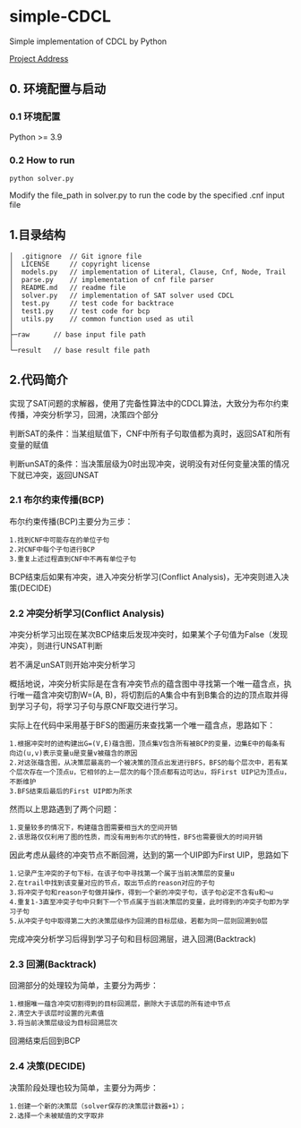 # simple-CDCL

Simple implementation of CDCL by Python

[Project Address](https://github.com/Watremons/simple-CDCL)

## 0. 环境配置与启动

### 0.1 环境配置

Python >= 3.9

### 0.2 How to run

```
python solver.py
```

Modify the file_path in solver.py to run the code by the specified .cnf input file

## 1.目录结构

```
│  .gitignore  // Git ignore file
│  LICENSE     // copyright license
│  models.py   // implementation of Literal, Clause, Cnf, Node, Trail
│  parse.py    // implementation of cnf file parser
│  README.md   // readme file
│  solver.py   // implementation of SAT solver used CDCL
│  test.py     // test code for backtrace
│  test1.py    // test code for bcp
│  utils.py    // common function used as util
│  
├─raw      // base input file path
│      
└─result   // base result file path

```

## 2.代码简介

实现了SAT问题的求解器，使用了完备性算法中的CDCL算法，大致分为布尔约束传播，冲突分析学习，回溯，决策四个部分

判断SAT的条件：当某组赋值下，CNF中所有子句取值都为真时，返回SAT和所有变量的赋值

判断unSAT的条件：当决策层级为0时出现冲突，说明没有对任何变量决策的情况下就已冲突，返回UNSAT

### 2.1 布尔约束传播(BCP)

布尔约束传播(BCP)主要分为三步：

```
1.找到CNF中可能存在的单位子句
2.对CNF中每个子句进行BCP
3.重复上述过程直到CNF中不再有单位子句
```

BCP结束后如果有冲突，进入冲突分析学习(Conflict Analysis)，无冲突则进入决策(DECIDE)

### 2.2 冲突分析学习(Conflict Analysis)

冲突分析学习出现在某次BCP结束后发现冲突时，如果某个子句值为False（发现冲突），则进行UNSAT判断

若不满足unSAT则开始冲突分析学习

概括地说，冲突分析实际是在含有冲突节点的蕴含图中寻找第一个唯一蕴含点，执行唯一蕴含冲突切割W=(A, B)，将切割后的A集合中有到B集合的边的顶点取并得到学习子句，将学习子句与原CNF取交进行学习。

实际上在代码中采用基于BFS的图遍历来查找第一个唯一蕴含点，思路如下：

```
1.根据冲突时的迹构建出G=(V,E)蕴含图，顶点集V包含所有被BCP的变量，边集E中的每条有向边(u,v)表示变量u是变量v被蕴含的原因
2.对这张蕴含图，从决策层最高的一个被决策的顶点出发进行BFS，BFS的每个层次中，若有某个层次存在一个顶点u，它相邻的上一层次的每个顶点都有边可达u，将First UIP记为顶点u，不断维护
3.BFS结束后最后的First UIP即为所求
```

然而以上思路遇到了两个问题：

```
1.变量较多的情况下，构建蕴含图需要相当大的空间开销
2.该思路仅仅利用了图的性质，而没有用到布尔式的特性，BFS也需要很大的时间开销
```

因此考虑从最终的冲突节点不断回溯，达到的第一个UIP即为First UIP，思路如下

```
1.记录产生冲突的子句下标，在该子句中寻找第一个属于当前决策层的变量u
2.在trail中找到该变量对应的节点，取出节点的reason对应的子句
3.将冲突子句和reason子句做并操作，得到一个新的冲突子句，该子句必定不含有u和¬u
4.重复1-3直至冲突子句中只剩下一个节点属于当前决策层的变量，此时得到的冲突子句即为学习子句
5.从冲突子句中取得第二大的决策层级作为回溯的目标层级，若都为同一层则回溯到0层
```

完成冲突分析学习后得到学习子句和目标回溯层，进入回溯(Backtrack)

### 2.3 回溯(Backtrack)

回溯部分的处理较为简单，主要分为两步：

```
1.根据唯一蕴含冲突切割得到的目标回溯层，删除大于该层的所有迹中节点
2.清空大于该层时设置的元素值
3.将当前决策层级设为目标回溯层次
```

回溯结束后回到BCP

### 2.4 决策(DECIDE)

决策阶段处理也较为简单，主要分为两步：

```
1.创建一个新的决策层（solver保存的决策层计数器+1）；
2.选择一个未被赋值的文字取非
```
